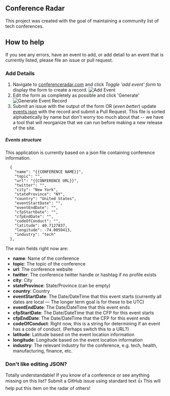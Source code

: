## Conference Radar

This project was created with the goal of maintaining a community list of tech conferences.

## How to help

If you see any errors, have an event to add, or add detail to an event that is currently listed, please file an issue or pull request.

### Add Details

1. Navigate to [conferenceradar.com](http://www.conferenceradar.com) and click _Toggle 'add event' form_ to display the form to create a record. 
![Add Event](https://user-images.githubusercontent.com/85041/30272256-9e799c14-96c1-11e7-92b3-a9c0bcfe952c.png)
2. Edit the form as completely as possible and click 'Generate'
![Generate Event  Record](https://user-images.githubusercontent.com/85041/30272389-4d1191f0-96c2-11e7-9e05-fd8a744456c7.png)
3. Submit an issue with the output of the form OR (_even better_) update [events.json](https://github.com/conferenceradar/list/blob/master/src/events.json) with the record and submit a Pull Request. This file is sorted alphabetically by name but don't worry too much about that -- we have a tool that will reorganize that we can run before making a new release of the site.

##### Events structure

This application is currently based on a json file containing conference information.

```
  {
    "name": "{{CONFERENCE NAME}}",
    "topic": "",
    "url": "{{CONFERENCE URL}}",
    "twitter": "",
    "city": "New York",
    "stateProvince": "NY",
    "country": "United States",
    "eventStartDate": "",
    "eventEndDate": "",
    "cfpStartDate": "",
    "cfpEndDate": "",
    "codeOfConduct": "",
    "latitude": 40.7127837,
    "longitude": -74.0059413,
    "industry": "tech"
  },
```

The main fields right now are: 

* **name**: Name of the conference
* **topic**: The topic of the conference
* **url**: The conference website
* **twitter**: The conference twitter handle or hashtag if no profile exists
* **city**: City
* **stateProvince**: State/Province (can be empty)
* **country**: Country
* **eventStartDate**: The Date/DateTime that this event starts (currently all dates are local — The longer term goal is for these to be UTC)
* **eventEndDate**: The Date/DateTime that this event ends
* **cfpStartDate**: The Date/DateTime that the CFP for this event starts
* **cfpEndDate**: The Date/DateTime that the CFP for this event ends
* **codeOfConduct**: Right now, this is a string for determining if an event has a code of conduct. (Perhaps switch this to a URL?)
* **latitude**: Latitude based on the event location information
* **longitude**: Longitude based on the event location information
* **industry**: The relevant industry for the conference, e.g. tech, health, manufacturing, finance, etc.

### Don't like editing JSON? 

Totally understandable! If you know of a conference or see anything missing on this list? Submit a GitHub issue using standard text :+1: This will help put this item on the radar of others!
